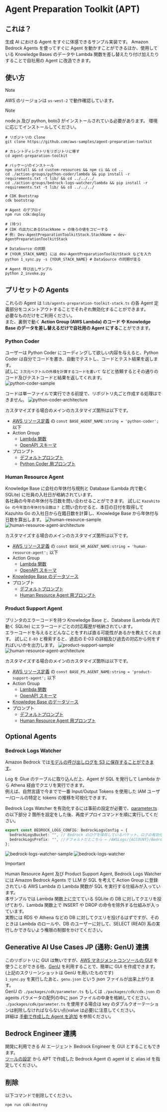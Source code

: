 # Agent Preparation Toolkit (APT)

## これは？
生成 AI における Agent をすぐに体感できるサンプル実装です。
Amazon Bedrock Agents を使ってすぐに Agent を動かすことができるほか、使用している Knowledge Bases のデータや Lambda 関数を差し替えたり付け加えたりすることで自社用の Agent に改造できます。

## 使い方

> [!NOTE]  
> AWS のリージョンは `us-west-2` で動作確認しています。  

> [!NOTE]
> node.js 及び python, boto3 がインストールされている必要があります。
> 環境に応じてインストールしてください。

```shell
# リポジトリの Clone
git clone https://github.com/aws-samples/agent-preparation-toolkit

# カレントディレクトリをリポジトリに移す
cd agent-preparation-toolkit

# パッケージのインストール
npm install && cd custom-resources && npm ci && cd ..
cd ./action-groups/python-coder/lambda && pip install -r requirements.txt -t lib/ && cd ../../../
cd ./action-groups/bedrock-logs-watcher/lambda && pip install -r requirements.txt -t lib/ && cd ../../../

# CDK Bootstrap 
cdk bootstrap

# Agent のデプロイ
npm run cdk:deploy

# (待つ)
# CDK の出力にあるStackName = の後ろの値をコピーする
# 例: Dev-AgentPreparationToolkitStack.StackName = dev-AgentPreparationToolkitStack

# DataSource の同期 
# {YOUR_STACK_NAME} には dev-AgentPreparationToolkitStack などを入力
python 1_sync.py -s {YOUR_STACK_NAME} # DataSource の同期が走る

# Agent 呼び出しサンプル
python 2_invoke.py 
```

## プリセットの Agents

これらの Agent は `lib/agents-preparation-toolkit-stack.ts` の各 Agent 定義部分をコメントアウトすることでそれぞれ無効化することができます。  
必要なものだけをご利用ください。  
また、裏側で動く **Action Group (AWS Lambda) のコード や Knowledge Base のデータを差し替えるだけで自社用の Agent にする**ことができます。

### Python Coder
ユーザーは Python Coder にコーディングして欲しい内容を与えると、Python Coder は自分でコードを書き、自動でテストし、コードとテスト結果を返します。  
試しに `３次元ベクトルの外積を計算するコードを書いて` などと依頼するとその通りのコード及びテストコードと結果を返してくれます。  
![python-coder-sample](./image/python-coder-sample.png)  

コードは単一ファイルで実行できる前提で、リポジトリ丸ごと作成する処理はできません。
![python-coder-architecture](./image/python-coder.png)

カスタマイズする場合のメインのカスタマイズ箇所は以下です。
* [AWS リソース定義](./lib/agents-preparation-toolkit-stack.ts) の `const BASE_AGENT_NAME:string = 'python-coder';` 以下
* Action Group
  * [Lambda 関数](./action-groups/python-coder/lambda/index.py)
  * [OpenAPI スキーマ](./action-groups/python-coder/schema/api-schema.yaml)
* プロンプト
  * [デフォルトプロンプト](./lib/prompts/default-prompts.ts)
  * [Python Coder 用プロンプト](./lib/prompts/custom-prompts.ts)

### Human Resource Agent
Knowledge Base に会社の年休付与規則と Database (Lambda 内で動く SQLite) に社員の入社日が格納されています。  
各社員の今年の年休付与日数を問い合わせることができます。
試しに `Kazuhito Go の今年度の年休付与日数は？` と問い合わせると、本日の日付を取得して Kazuhito Go の入社日から在籍日数を計算し、Knowledge Base から年休付与日数を算出します。
![human-resource-sample](./image/human-resource-sample.png)
![human-resource-agent-architecture](./image/human-resource-agent.png)

カスタマイズする場合のメインのカスタマイズ箇所は以下です。
* [AWS リソース定義](./lib/agents-preparation-toolkit-stack.ts) の `const BASE_HR_AGENT_NAME:string = 'human-resource-agent';` 以下
* Action Group
  * [Lambda 関数](./action-groups/hr/lambda/index.py)
  * [OpenAPI スキーマ](./action-groups/hr/schema/api-schema.yaml)
* [Knowledge Base のデータソース](./data-source/hr/)
* プロンプト
  * [デフォルトプロンプト](./lib/prompts/default-prompts.ts)
  * [Human Resource Agent 用プロンプト](./lib/prompts/custom-prompts.ts)

### Product Support Agent
プリンタのエラーコードを持つ Knowledge Base と、Database (Lambda 内で動く SQLite) にエラーコードごとの対応履歴が格納されています。  
エラーコードを与えるとどんなことをすれば直る可能性があるかを教えてくれます。
試しに `E-03` と検索すると、過去の E-03 の詳細及び過去の対応から何をすればいいかを出力します。
![product-support-sample](./image/product-support-sample.png)
![human-resource-agent-architecture](./image/product-support-agent.png)

カスタマイズする場合のメインのカスタマイズ箇所は以下です。
* [AWS リソース定義](./lib/agents-preparation-toolkit-stack.ts) の `const BASE_PS_AGENT_NAME:string = 'product-support-agent';` 以下
* Action Group
  * [Lambda 関数](./action-groups/product-support/lambda/index.py)
  * [OpenAPI スキーマ](./action-groups/product-support/schema/api-schema.yaml)
* [Knowledge Base のデータソース](./data-source/product-support/)
* プロンプト
  * [デフォルトプロンプト](./lib/prompts/default-prompts.ts)
  * [Human Resource Agent 用プロンプト](./lib/prompts/custom-prompts.ts)

## Optional Agents

### Bedrock Logs Watcher
Amazon Bedrock では[モデルの呼び出しログを S3 に保存することができます](https://docs.aws.amazon.com/bedrock/latest/userguide/model-invocation-logging.html)。  

Log を Glue のテーブルに取り込んだ上、Agent が SQL を発行して Lambda から Athena 経由でクエリを実行できます。  
例えば、自然言語で今までで一番 Input/Output Tokens を使用した IAM ユーザー/ロールの特定と tokens の推移を可視化できます。  

Bedrock Logs Watcher を有効化するには事前の設定が必要で、[parameter.ts](./parameter.ts) の以下部分 2 箇所を設定をした後、再度デプロイコマンドを順に実行してください。

```typescript
export const BEDROCK_LOGS_CONFIG: BedrockLogsConfig = {
  bedrockLogsBucket: "", // Bedrock のログを保存しているバケット。ログの有効化をしていない場合はマネジメントコンソールから S3 にログを出力するように設定する必要があります。
  bedrockLogsPrefix: "", //デフォルトだとこちら → /AWSLogs/{ACCOUNT}/BedrockModelInvocationLogs/{REGION}/
};
```


![bedrock-logs-watcher-sample](./image/bedrock-logs-watcher-sample.png)
![bedrock-logs-watcher](./image/bedrock-logs-watcher.png)

> [!IMPORTANT]
> Human Resource Agent 及び Product Support Agent, Bedrock Logs Watcher には Amazon Bedrock Agents で LLM が SQL を考えて Action Group に登録されている AWS Lambda の Lambda 関数が SQL を実行する仕組みが入っています。  
> 本サンプルでは Lambda 関数上に立てている SQLite の DB に対してクエリを投げており、Lambda 関数上で INSERT や DROP の命令を除外する仕組みが入っています。  
> 実際には RDS や Athena などの DB に対してクエリを投げるはずですが、そのときは Lambda のロールや、DB のユーザーに対して、SELECT (READ) 系の実行しかできないよう権限の制御をかけてください。

## Generative AI Use Cases JP (通称: GenU) 連携
このリポジトリに GUI は無いですが、[AWS マネジメントコンソールの GUI](https://us-west-2.console.aws.amazon.com/bedrock/home?region=us-west-2#/agents) を使うことができる他、[GenU](https://github.com/aws-samples/generative-ai-use-cases-jp) を利用することで、簡単に GUI を作成できます。  
(上記のスクリーンショットは GenU を用いたものです)  
`1_sync.py` を実行したあと、`genu.json` という json ファイルが出来上がります。  
GenU の `./packages/cdk/parameter.ts` もしくは `./packages/cdk/cdk.json` の agents パラメータの配列の中に json ファイルの中身を格納してください。  
`./packages/cdk/parameter.ts` を使用する場合は key のダブルクオーテーションは削除しなければならない点(value は必要)に注意してください。  
詳細は [手動で作成した Agent を追加](https://github.com/aws-samples/generative-ai-use-cases-jp/blob/main/docs/DEPLOY_OPTION.md#%E6%89%8B%E5%8B%95%E3%81%A7%E4%BD%9C%E6%88%90%E3%81%97%E3%81%9F-agent-%E3%82%92%E8%BF%BD%E5%8A%A0) を参照ください。

## Bedrock Engineer 連携

開発に利用できる AI エージェント Bedrock Engineer を GUI とすることもできます。  
[ツールの設定](https://github.com/aws-samples/bedrock-engineer?tab=readme-ov-file#select-tools--customize-tools) から APT で作成した Bedrock Agent の agent id と alias id を指定してください。

## 削除
以下コマンドで削除してください。  

```shell
npm run cdk:destroy
```
